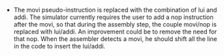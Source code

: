 - The movi pseudo-instruction is replaced with the combination of lui and addi. The simulator currently requires the user to add a nop instruction after the movi, so that during the assembly step, the couple movi/nop is replaced with lui/addi.
An improvement could be to remove the need for that nop. When the assembler detects a movi, he should shift all the line in the code to insert the lui/addi.
